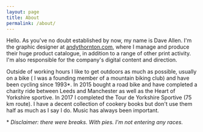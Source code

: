 ```yaml
---
layout: page
title: About
permalink: /about/
---
```


Hello. As you've no doubt established by now, my name is Dave Allen. I'm the graphic designer at
[andythornton.com](http://andythornton.com/), where I manage and produce their huge product catalogue, in addition to a range of other print activity. I'm also responsible for the company's digital content and direction.

Outside of working hours I like to get outdoors as much as possible, usually on a bike ( I was a founding member of a mountain biking club) and have been cycling since 1993\*. In 2015 bought a road bike and have completed a charity ride between Leeds and Manchester as well as the Heart of Yorkshire sportive. In 2017 I completed the Tour de Yorkshire Sportive (75 km route). I have a decent collection of cookery books but don't use them half as much as I say I do. Music has always been important.

\* _Disclaimer: there were breaks. With pies. I'm not entering any races._
